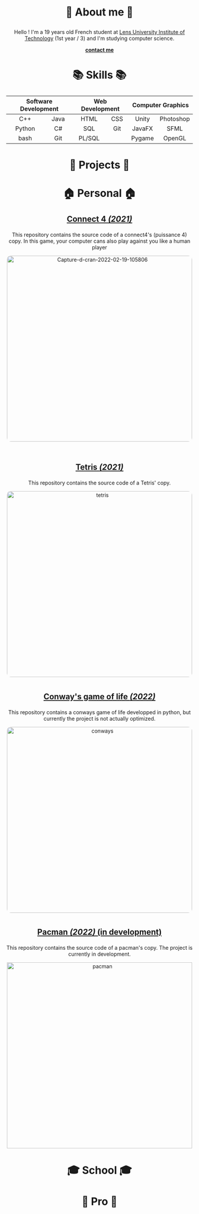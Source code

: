 # <p align="center">👦 About me 👦</p>

<p align="center"> Hello ! I'm a 19 years old French student at <a href="http://www.iut-lens.univ-artois.fr/">Lens University Institute of Technology</a> 
(1st year / 3) and I'm studying computer science.</p>

<p align="center"><a href="mailto:faconicolas@gmail.com"><b>contact me</b></a></p>

# <p align="center">📚 Skills 📚</p>

<table align="center">
    <thead>
        <tr>
            <th colspan="2">Software Development</th>
            <th colspan="2">Web Development</th>
            <th colspan="2">Computer Graphics</th>
        </tr>
    </thead>
    <tbody>
        <tr>
            <td align="center">C++</td>
            <td align="center">Java</td>
            <td align="center">HTML</td>
            <td align="center">CSS</td>
            <td align="center">Unity</td>
            <td align="center">Photoshop</td>
        </tr>
        <tr>
            <td align="center">Python</td>
            <td align="center">C#</td>
            <td align="center">SQL</td>
            <td align="center">Git</td>
            <td align="center">JavaFX</td>
            <td align="center">SFML</td>
        </tr>
        <tr>
            <td align="center">bash</td>
            <td align="center">Git</td>
            <td align="center">PL/SQL</td>
            <td align="center"></td>
            <td align="center">Pygame</td>
            <td align="center">OpenGL</td>
        </tr>
    </tbody>
</table>

# <p align="center">📂 Projects 📂</p>
# <p align="center">🏠 Personal 🏠</p>

## <p align="center"><a href="https://github.com/FACON-Nicolas/Puissance4">Connect 4 <i>(2021)</i></a></p>

<p align="center">This repository contains the source code of a connect4's (puissance 4) copy. In this game, your computer cans also play against you like a human player</p>
<p align="center"><a href="https://github.com/FACON-Nicolas/Puissance4"><img style="border-radius: 10px;" src="https://i.ibb.co/7CkCW4W/Capture-d-cran-2022-02-19-105806.png" alt="Capture-d-cran-2022-02-19-105806" border="0" width="500px"></a><br/><a target='_blank' href='https://fr.imgbb.com/'></a><br /></p>

#

## <p align="center"><a href="https://github.com/FACON-Nicolas/Tetris"> Tetris <i>(2021)</i></a></p>

<p align="center">This repository contains the source code of a Tetris' copy.</p>

<p align="center"><a href="https://github.com/FACON-Nicolas/Tetris"><img src="https://i.ibb.co/c2NdwTq/tetris.png" alt="tetris" border="0" style="border-radius: 10px;" width="500px"></a></p>

#

## <p align="center"><a href="https://github.com/FACON-Nicolas/conways-life-game"> Conway's game of life <i>(2022)</i></a></p>

<p align="center">This repository contains a conways game of life developped in python, but currently the project is not actually optimized.</p>

<p align="center"><a href="https://github.com/FACON-Nicolas/conways-life-game"><img src="https://i.ibb.co/qRGrbfw/conways.png" alt="conways" border="0" style="border-radius: 10px;" width="500px"></a></p>

#

## <p align="center"><a href="https://github.com/FACON-Nicolas"> Pacman <i>(2022)</i><b> (in development) </b></a></p>

<p align="center">This repository contains the source code of a pacman's copy. The project is currently in development.</p>

<p align="center"><a href="https://github.com/FACON-Nicolas"><img src="https://i.ibb.co/1LQdLf7/pacman.png" alt="pacman" border="0" width="500px"></a></p>

#

# <p align="center">🎓 School 🎓</p>
# <p align="center">💼 Pro 💼</p>